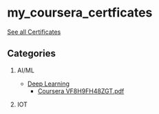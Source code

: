 # my_coursera_certficates

[See all Certificates](combined/)

## Categories

1.  AI/ML

    -   [Deep Learning](/deeplearning)
        -   [Coursera VF8H9FH48ZGT.pdf](</deeplearning/Coursera VF8H9FH48ZGT.pdf>)

2.  IOT
